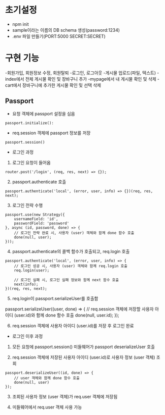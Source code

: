 # 초기설정
- npm init
- sample이라는 이름의 DB schema 생성(password:1234)
- .env 파일 만들기(PORT:5000   SECRET:SECRET)

# 구현 기능
-회원가입, 회원정보 수정, 회원탈퇴
-로그인, 로그아웃
-게시물 업로드(파일, 텍스트)
-index에서 전체 게시물 확인 및 장바구니 추가
-mypage에서 내 게시물 확인 및 삭제
-cart에서 장바구니에 추가한 게시물 확인 및 선택 삭제


## Passport

- 요청 객체에 passport 설정을 심음

```
passport.initialize():
```

- req.session 객체에 passport 정보를 저장

```
passport.session()
``` 

- 로그인 과정

1. 로그인 요청이 들어옴

```
router.post('/login', (req, res, next) => {});
```

2. passport.authenticate 호출

```
passport.authenticate('local', (error, user, info) => {})(req, res, next);
```

3. 로그인 전략 수행

```
passport.use(new Strategy({
    usernameField: 'id',
    passwordField: 'password'
}, async (id, password, done) => {
    // 로그인 전략 완료 시, 사용자 (user) 객체와 함께 done 함수 호출
    done(null, user);
}));
```

4. passport.authenticate의 콜백 함수가 호출되고, req.login 호출

```
passport.authenticate('local', (error, user, info) => {
    // 로그인 성공 시, 사용자 (user) 객체와 함께 req.login 호출
    req.login(user);

    // 로그인 실패 시, 로그인 실패 정보와 함께 next 함수 호출
    next(info);
})(req, res, next);
```

5. req.login이 passport.serializeUser를 호출함

passport.serializeUser((user, done) => {
    // req.session 객체에 저장할 사용자 아이디 (user.id)와 함께 done 함수 호출 
    done(null, user.id);
});

6. req.session 객체에 사용자 아이디 (user.id)를 저장 후 로그인 완료


- 로그인 이후 과정

1. 모든 요청에 passport.session() 미들웨어가 passport deserializeUser 호출

2. req.session 객체에 저장된 사용자 아이디 (user.id)로 사용자 정보 (user 객체) 조회

```
passport.deserializeUser((id, done) => {
    // user 객체와 함께 done 함수 호출
    done(null, user)
});
```

3. 조회된 사용자 정보 (user 객체)가 req.user 객체에 저장됨

4. 미들웨어에서 req.user 객체 사용 가능

